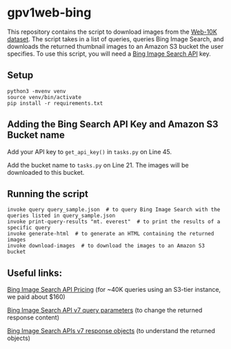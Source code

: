 # gpv1web-bing

This repository contains the script to download images from the <a href="https://prior.allenai.org/projects/gpv2">Web-10K dataset</a>.
The script takes in a list of queries, queries Bing Image Search, and downloads the returned thumbnail images to an Amazon S3 bucket the user specifies.
To use this script, you will need a <a href="https://www.microsoft.com/en-us/bing/apis/bing-image-search-api">Bing Image Search API</a> key. 

## Setup
```
python3 -mvenv venv
source venv/bin/activate
pip install -r requirements.txt
```

## Adding the Bing Search API Key and Amazon S3 Bucket name
Add your API key to `get_api_key()` in `tasks.py` on Line 45.

Add the bucket name to `tasks.py` on Line 21. The images will be downloaded to this bucket.

## Running the script
```
invoke query query_sample.json  # to query Bing Image Search with the queries listed in query_sample.json
invoke print-query-results "mt. everest"  # to print the results of a specific query
invoke generate-html  # to generate an HTML containing the returned images
invoke download-images  # to download the images to an Amazon S3 bucket
```

## Useful links:
<a href="https://www.microsoft.com/en-us/bing/apis/pricing">Bing Image Search API Pricing</a> (for ~40K queries using an S3-tier instance, we paid about $160)

<a href="https://docs.microsoft.com/en-us/bing/search-apis/bing-image-search/reference/query-parameters">Bing Image Search API v7 query parameters</a> (to change the returned response content)

<a href="https://docs.microsoft.com/en-us/bing/search-apis/bing-image-search/reference/response-objects">Bing Image Search APIs v7 response objects</a> (to understand the returned objects)
